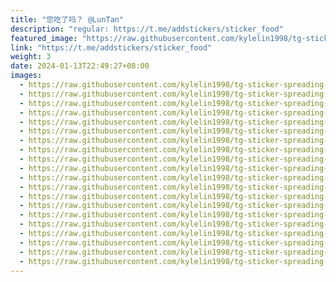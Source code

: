 ```yaml
---
title: "您吃了吗？ @LunTan"
description: "regular: https://t.me/addstickers/sticker_food"
featured_image: "https://raw.githubusercontent.com/kylelin1998/tg-sticker-spreading-worldwide-images/main/img/c5e7171e-6823-4ecb-8855-7badbe5558e7.jpg"
link: "https://t.me/addstickers/sticker_food"
weight: 3
date: 2024-01-13T22:49:27+08:00
images:
  - https://raw.githubusercontent.com/kylelin1998/tg-sticker-spreading-worldwide-images/main/img/c5e7171e-6823-4ecb-8855-7badbe5558e7.jpg
  - https://raw.githubusercontent.com/kylelin1998/tg-sticker-spreading-worldwide-images/main/img/2b425973-16b3-49c9-bcc1-4535e19b8e53.jpg
  - https://raw.githubusercontent.com/kylelin1998/tg-sticker-spreading-worldwide-images/main/img/41766515-59cb-4ea7-9108-e57408ea5938.jpg
  - https://raw.githubusercontent.com/kylelin1998/tg-sticker-spreading-worldwide-images/main/img/78790307-a8de-4a78-9efc-a320e00420ec.jpg
  - https://raw.githubusercontent.com/kylelin1998/tg-sticker-spreading-worldwide-images/main/img/43fc3e9a-4169-4ae6-92d5-15ce8d0b987d.jpg
  - https://raw.githubusercontent.com/kylelin1998/tg-sticker-spreading-worldwide-images/main/img/89a664a7-58f1-4cc7-8d1d-dee7d46cbefd.jpg
  - https://raw.githubusercontent.com/kylelin1998/tg-sticker-spreading-worldwide-images/main/img/efe81ee3-6aff-443a-a556-08e26275521d.jpg
  - https://raw.githubusercontent.com/kylelin1998/tg-sticker-spreading-worldwide-images/main/img/aa1f12c6-b60c-4712-9039-d11d5e920099.jpg
  - https://raw.githubusercontent.com/kylelin1998/tg-sticker-spreading-worldwide-images/main/img/288eddc9-db88-4196-a8e0-9edd0e3c6965.jpg
  - https://raw.githubusercontent.com/kylelin1998/tg-sticker-spreading-worldwide-images/main/img/a84087a2-62ce-4c01-8aa1-9b554d81ff2e.jpg
  - https://raw.githubusercontent.com/kylelin1998/tg-sticker-spreading-worldwide-images/main/img/fb46de9d-6e51-4755-beb4-78b5bb2306fb.jpg
  - https://raw.githubusercontent.com/kylelin1998/tg-sticker-spreading-worldwide-images/main/img/44107ab8-dfae-442a-8fd2-d759df5c187a.jpg
  - https://raw.githubusercontent.com/kylelin1998/tg-sticker-spreading-worldwide-images/main/img/5d3190f6-0935-4415-9498-2fa3e060fbc9.jpg
  - https://raw.githubusercontent.com/kylelin1998/tg-sticker-spreading-worldwide-images/main/img/6ecf7e63-8acf-4324-ac72-fef5981549e0.jpg
  - https://raw.githubusercontent.com/kylelin1998/tg-sticker-spreading-worldwide-images/main/img/77d85482-906c-4ed1-9252-de4507b487ab.jpg
  - https://raw.githubusercontent.com/kylelin1998/tg-sticker-spreading-worldwide-images/main/img/4624a524-0a27-4558-bb04-7f5ac9387ed1.jpg
  - https://raw.githubusercontent.com/kylelin1998/tg-sticker-spreading-worldwide-images/main/img/c1211333-96ee-426c-8852-80b9b27c5ac1.jpg
  - https://raw.githubusercontent.com/kylelin1998/tg-sticker-spreading-worldwide-images/main/img/f6dec5c0-8293-42cf-aad6-af8625847dea.jpg
  - https://raw.githubusercontent.com/kylelin1998/tg-sticker-spreading-worldwide-images/main/img/fce0d2bd-44d5-43bb-9bc8-435087074006.jpg
  - https://raw.githubusercontent.com/kylelin1998/tg-sticker-spreading-worldwide-images/main/img/4a7325b4-6ae4-47fb-baa3-f92cfd6de41e.jpg
---
```

